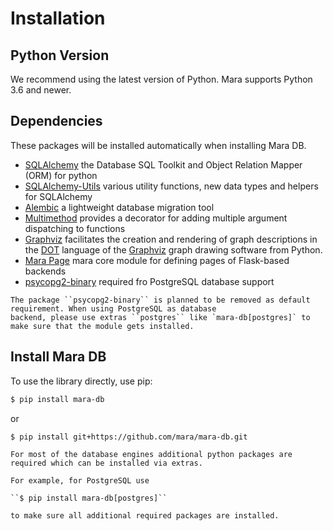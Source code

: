Installation
============

Python Version
--------------

We recommend using the latest version of Python. Mara supports Python
3.6 and newer.

Dependencies
------------

These packages will be installed automatically when installing Mara DB.

* [SQLAlchemy] the Database SQL Toolkit and Object Relation Mapper (ORM) for python
* [SQLAlchemy-Utils] various utility functions, new data types and helpers for SQLAlchemy
* [Alembic] a lightweight database migration tool
* [Multimethod] provides a decorator for adding multiple argument dispatching to functions
* [Graphviz] facilitates the creation and rendering of graph descriptions in the [DOT](https://www.graphviz.org/doc/info/lang.html) language of the [Graphviz](https://www.graphviz.org/) graph drawing software from Python.
* [Mara Page] mara core module for defining pages of Flask-based backends
* [psycopg2-binary] required fro PostgreSQL database support

[SQLAlchemy]: https://www.sqlalchemy.org/
[SQLAlchemy-Utils]: https://sqlalchemy-utils.readthedocs.io/
[Alembic]: https://pygments.org/
[Multimethod]: https://pypi.org/project/multimethod/
[Graphviz]: https://graphviz.readthedocs.io/
[Mara Page]: https://mara-page.readthedocs.io/
[psycopg2-binary]: https://pypi.org/project/psycopg2-binary/

```{warning}
The package ``psycopg2-binary`` is planned to be removed as default requirement. When using PostgreSQL as database
backend, please use extras ``postgres`` like `mara-db[postgres]` to make sure that the module gets installed.
```

Install Mara DB
---------------

To use the library directly, use pip:

``` bash
$ pip install mara-db
```

or

``` bash
$ pip install git+https://github.com/mara/mara-db.git
```

```{note}
For most of the database engines additional python packages are required which can be installed via extras.

For example, for PostgreSQL use

``$ pip install mara-db[postgres]``

to make sure all additional required packages are installed.
```
